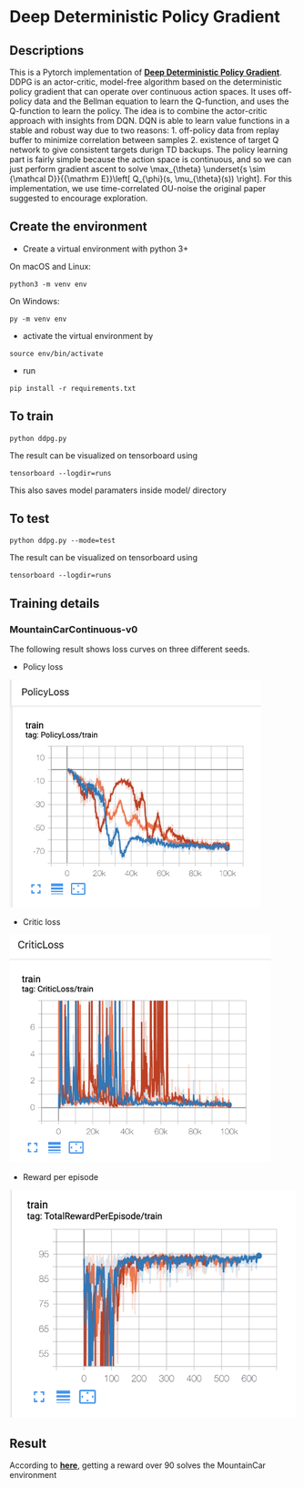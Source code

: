 # Deep Deterministic Policy Gradient

## Descriptions
This is a Pytorch implementation of [**Deep Deterministic Policy Gradient**](https://arxiv.org/pdf/1509.02971.pdf). DDPG is an actor-critic, model-free algorithm based on the deterministic policy gradient that can operate over continuous action spaces. It uses off-policy data and the Bellman equation to learn the Q-function, and uses the Q-function to learn the policy. The idea is to combine the actor-critic approach with insights from DQN. DQN is able to learn value functions in a stable and robust way due to two reasons: 1. off-policy data from replay buffer to minimize correlation between samples 2. existence of target Q network to give consistent targets durign TD backups. The policy learning part is fairly simple because the action space is continuous, and so we can just perform gradient ascent to solve \max_{\theta} \underset{s \sim {\mathcal D}}{{\mathrm E}}\left[ Q_{\phi}(s, \mu_{\theta}(s)) \right]. For this implementation, we use time-correlated OU-noise the original paper suggested to encourage exploration.

## Create the environment
* Create a virtual environment with python 3+

On macOS and Linux:
```bath
python3 -m venv env
```
On Windows:
```bath
py -m venv env
```
* activate the virtual environment by
```bath
source env/bin/activate
```
* run
```bath
pip install -r requirements.txt
```

## To train
```bath
python ddpg.py
```
The result can be visualized on tensorboard using
```bath
tensorboard --logdir=runs
```
This also saves model paramaters inside model/ directory
## To test
```bath
python ddpg.py --mode=test
```
The result can be visualized on tensorboard using
```bath
tensorboard --logdir=runs
```

## Training details

### MountainCarContinuous-v0

The following result shows loss curves on three different seeds.

* Policy loss

<img src="figures/policyloss.png" height="400"/>

* Critic loss

<img src="figures/criticloss.png" height="400"/>

* Reward per episode

<img src="figures/returnpereps.png" height="400"/>


## Result
According to [**here**](https://github.com/openai/gym/wiki/MountainCarContinuous-v0), getting a reward over 90 solves the MountainCar environment